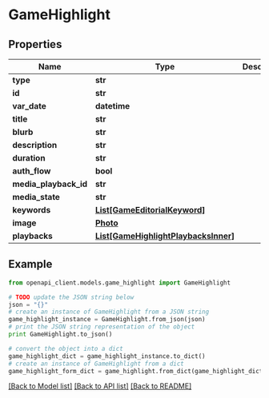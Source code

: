 # GameHighlight


## Properties

Name | Type | Description | Notes
------------ | ------------- | ------------- | -------------
**type** | **str** |  | [optional] 
**id** | **str** |  | [optional] 
**var_date** | **datetime** |  | [optional] 
**title** | **str** |  | [optional] 
**blurb** | **str** |  | [optional] 
**description** | **str** |  | [optional] 
**duration** | **str** |  | [optional] 
**auth_flow** | **bool** |  | [optional] 
**media_playback_id** | **str** |  | [optional] 
**media_state** | **str** |  | [optional] 
**keywords** | [**List[GameEditorialKeyword]**](GameEditorialKeyword.md) |  | [optional] 
**image** | [**Photo**](Photo.md) |  | [optional] 
**playbacks** | [**List[GameHighlightPlaybacksInner]**](GameHighlightPlaybacksInner.md) |  | [optional] 

## Example

```python
from openapi_client.models.game_highlight import GameHighlight

# TODO update the JSON string below
json = "{}"
# create an instance of GameHighlight from a JSON string
game_highlight_instance = GameHighlight.from_json(json)
# print the JSON string representation of the object
print GameHighlight.to_json()

# convert the object into a dict
game_highlight_dict = game_highlight_instance.to_dict()
# create an instance of GameHighlight from a dict
game_highlight_form_dict = game_highlight.from_dict(game_highlight_dict)
```
[[Back to Model list]](../README.md#documentation-for-models) [[Back to API list]](../README.md#documentation-for-api-endpoints) [[Back to README]](../README.md)


